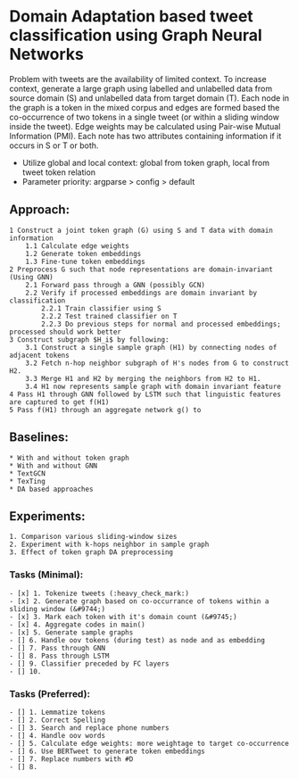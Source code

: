 # Domain Adaptation based tweet classification using Graph Neural Networks

Problem with tweets are the availability of limited context. To increase context, generate a large graph using labelled 
 and unlabelled data from source domain (S) and unlabelled data from target domain (T). Each node in the graph is a 
 token in the mixed corpus and edges are formed based the co-occurrence of two tokens in a single tweet (or within a 
 sliding window inside the tweet). Edge weights may be calculated using Pair-wise Mutual Information (PMI). Each note 
 has two attributes containing information if it occurs in S or T or both.
    
    
* Utilize global and local context: global from token graph, local from tweet token relation
* Parameter priority: argparse > config > default
    
## Approach:
    1 Construct a joint token graph (G) using S and T data with domain information
        1.1 Calculate edge weights
        1.2 Generate token embeddings
        1.3 Fine-tune token embeddings
    2 Preprocess G such that node representations are domain-invariant (Using GNN)
        2.1 Forward pass through a GNN (possibly GCN)
        2.2 Verify if processed embeddings are domain invariant by classification
            2.2.1 Train classifier using S
            2.2.2 Test trained classifier on T
            2.2.3 Do previous steps for normal and processed embeddings; processed should work better 
    3 Construct subgraph $H_i$ by following:
        3.1 Construct a single sample graph (H1) by connecting nodes of adjacent tokens
        3.2 Fetch n-hop neighbor subgraph of H's nodes from G to construct H2.
        3.3 Merge H1 and H2 by merging the neighbors from H2 to H1.
        3.4 H1 now represents sample graph with domain invariant feature
    4 Pass H1 through GNN followed by LSTM such that linguistic features are captured to get f(H1)
    5 Pass f(H1) through an aggregate network g() to 

## Baselines:
    * With and without token graph
    * With and without GNN
    * TextGCN
    * TexTing
    * DA based approaches

## Experiments:
    1. Comparison various sliding-window sizes
    2. Experiment with k-hops neighbor in sample graph
    3. Effect of token graph DA preprocessing


### Tasks (Minimal):

    - [x] 1. Tokenize tweets (:heavy_check_mark:)
    - [x] 2. Generate graph based on co-occurrance of tokens within a sliding window (&#9744;)
    - [x] 3. Mark each token with it's domain count (&#9745;)
    - [x] 4. Aggregate codes in main()
    - [x] 5. Generate sample graphs 
    - [] 6. Handle oov tokens (during test) as node and as embedding
    - [] 7. Pass through GNN
    - [] 8. Pass through LSTM
    - [] 9. Classifier preceded by FC layers
    - [] 10. 

### Tasks (Preferred):

    - [] 1. Lemmatize tokens
    - [] 2. Correct Spelling
    - [] 3. Search and replace phone numbers
    - [] 4. Handle oov words
    - [] 5. Calculate edge weights: more weightage to target co-occurrence
    - [] 6. Use BERTweet to generate token embeddings
    - [] 7. Replace numbers with #D
    - [] 8. 
